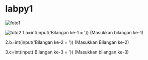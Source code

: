 # labpy1
![foto1](https://raw.githubusercontent.com/BayuAdjiePratama/labpy1/master/ScreenShot%201.jpg)

![foto2](https://raw.githubusercontent.com/BayuAdjiePratama/labpy1/master/ScreenShot.jpg)
1.a=int(input('Bilangan ke-1 = '))
	(Masukkan bilangan ke-1)
	
2.b=int(input('Bilangan ke-2 = '))
	(Masukkan Bilangan ke-2)
	
3.c=int(input('Bilangan ke-3 = '))
	(Masukkan bilangan ke-3)

	

